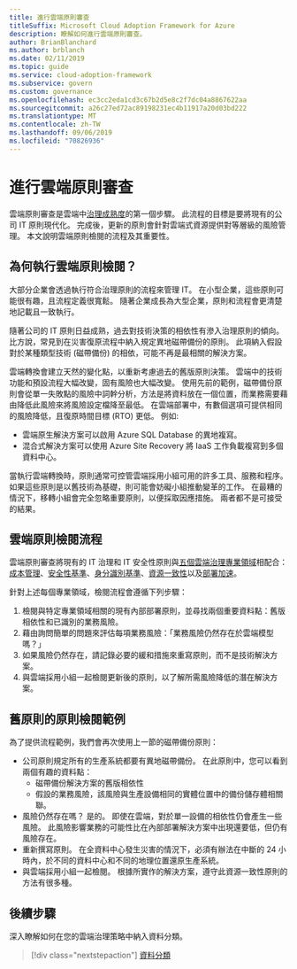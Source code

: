 ```yaml
---
title: 進行雲端原則審查
titleSuffix: Microsoft Cloud Adoption Framework for Azure
description: 瞭解如何進行雲端原則審查。
author: BrianBlanchard
ms.author: brblanch
ms.date: 02/11/2019
ms.topic: guide
ms.service: cloud-adoption-framework
ms.subservice: govern
ms.custom: governance
ms.openlocfilehash: ec3cc2eda1cd3c67b2d5e8c2f7dc04a8867622aa
ms.sourcegitcommit: a26c27ed72ac89198231ec4b11917a20d03bd222
ms.translationtype: MT
ms.contentlocale: zh-TW
ms.lasthandoff: 09/06/2019
ms.locfileid: "70826936"
---
```

<!-- markdownlint-disable MD026 -->

# <a name="conduct-a-cloud-policy-review"></a>進行雲端原則審查

雲端原則審查是雲端中[治理成熟度](../index.md)的第一個步驟。 此流程的目標是要將現有的公司 IT 原則現代化。 完成後，更新的原則會針對雲端式資源提供對等層級的風險管理。 本文說明雲端原則檢閱的流程及其重要性。

## <a name="why-perform-a-cloud-policy-review"></a>為何執行雲端原則檢閱？

大部分企業會透過執行符合治理原則的流程來管理 IT。 在小型企業，這些原則可能很有趣，且流程定義很寬鬆。 隨著企業成長為大型企業，原則和流程會更清楚地記載且一致執行。

隨著公司的 IT 原則日益成熟，過去對技術決策的相依性有滲入治理原則的傾向。 比方說，常見到在災害復原流程中納入規定異地磁帶備份的原則。 此項納入假設對於某種類型技術 (磁帶備份) 的相依，可能不再是最相關的解決方案。

雲端轉換會建立天然的變化點，以重新考慮過去的舊版原則決策。 雲端中的技術功能和預設流程大幅改變，固有風險也大幅改變。 使用先前的範例，磁帶備份原則會從單一失敗點的風險中詞幹分析，方法是將資料放在一個位置，而業務需要藉由降低此風險來將風險設定檔降至最低。 在雲端部署中，有數個選項可提供相同的風險降低，且復原時間目標 (RTO) 更低。 例如:

- 雲端原生解決方案可以啟用 Azure SQL Database 的異地複寫。
- 混合式解決方案可以使用 Azure Site Recovery 將 IaaS 工作負載複寫到多個資料中心。

當執行雲端轉換時，原則通常可控管雲端採用小組可用的許多工具、服務和程序。 如果這些原則是以舊技術為基礎，則可能會妨礙小組推動變革的工作。 在最糟的情況下，移轉小組會完全忽略重要原則，以便採取因應措施。 兩者都不是可接受的結果。

## <a name="the-cloud-policy-review-process"></a>雲端原則檢閱流程

雲端原則審查將現有的 IT 治理和 IT 安全性原則與[五個雲端治理專業領域](../index.md)相配合：[成本管理](../cost-management/index.md)、[安全性基準](../security-baseline/index.md)、[身分識別基準](../identity-baseline/index.md)、[資源一致性](../resource-consistency/index.md)以及[部署加速](../deployment-acceleration/index.md)。

針對上述每個專業領域，檢閱流程會遵循下列步驟：

1. 檢閱與特定專業領域相關的現有內部部署原則，並尋找兩個重要資料點：舊版相依性和已識別的業務風險。
2. 藉由詢問簡單的問題來評估每項業務風險：「業務風險仍然存在於雲端模型嗎？」
3. 如果風險仍然存在，請記錄必要的緩和措施來重寫原則，而不是技術解決方案。
4. 與雲端採用小組一起檢閱更新後的原則，以了解所需風險降低的潛在解決方案。

## <a name="example-of-a-policy-review-for-a-legacy-policy"></a>舊原則的原則檢閱範例

為了提供流程範例，我們會再次使用上一節的磁帶備份原則：

- 公司原則規定所有的生產系統都要有異地磁帶備份。 在此原則中，您可以看到兩個有趣的資料點：
  - 磁帶備份解決方案的舊版相依性
  - 假設的業務風險，該風險與生產設備相同的實體位置中的備份儲存體相關聯。
- 風險仍然存在嗎？ 是的。 即使在雲端，對於單一設備的相依性仍會產生一些風險。 此風險影響業務的可能性比在內部部署解決方案中出現還要低，但仍有風險存在。
- 重新撰寫原則。 在全資料中心發生災害的情況下，必須有辦法在中斷的 24 小時內，於不同的資料中心和不同的地理位置還原生產系統。
- 與雲端採用小組一起檢閱。 根據所實作的解決方案，遵守此資源一致性原則的方法有很多種。

## <a name="next-steps"></a>後續步驟

深入瞭解如何在您的雲端治理策略中納入資料分類。

> [!div class="nextstepaction"]
> [資料分類](./what-is-data-classification.md)
